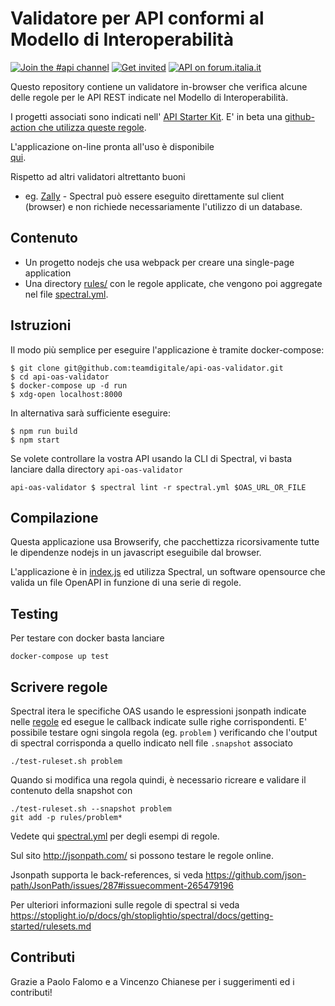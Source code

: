 # Validatore per API conformi al Modello di Interoperabilità

[![Join the #api channel](https://img.shields.io/badge/Slack-%23api-blue.svg?logo=slack)](https://developersitalia.slack.com/messages/CDKBYTG74)
[![Get invited](https://slack.developers.italia.it/badge.svg)](https://slack.developers.italia.it/)
[![API on forum.italia.it](https://img.shields.io/badge/Forum-interoperabilit%C3%A0-blue.svg)](https://forum.italia.it/c/piano-triennale/interoperabilita)

Questo repository contiene un validatore in-browser che verifica
alcune delle regole per le API REST indicate
nel Modello di Interoperabilità.

I progetti associati sono indicati nell' [API Starter Kit](https://github.com/teamdigitale/api-starter-kit).
E' in beta una [github-action che utilizza queste regole](https://github.com/teamdigitale/api-oas-checker-action).

L'applicazione on-line pronta all'uso è disponibile  
[qui](https://teamdigitale.github.io/api-oas-checker).

Rispetto ad altri validatori altrettanto buoni
- eg. [Zally](https://github.com/zalando/zally) -
Spectral può essere eseguito direttamente sul client (browser)
 e non richiede necessariamente l'utilizzo di un database.

## Contenuto

- Un progetto nodejs che usa webpack per creare una single-page application
- Una directory [rules/](rules/) con le regole applicate, che vengono
  poi aggregate nel file [spectral.yml](spectral.yml).
  
## Istruzioni

Il modo più semplice per eseguire l'applicazione 
è tramite docker-compose:

```
$ git clone git@github.com:teamdigitale/api-oas-validator.git
$ cd api-oas-validator
$ docker-compose up -d run
$ xdg-open localhost:8000
```

In alternativa sarà sufficiente eseguire:
```
$ npm run build
$ npm start
```

Se volete controllare la vostra API usando la CLI
di Spectral, vi basta lanciare dalla directory `api-oas-validator`

```
api-oas-validator $ spectral lint -r spectral.yml $OAS_URL_OR_FILE
```

## Compilazione

Questa applicazione usa Browserify,
che pacchettizza ricorsivamente tutte le dipendenze
 nodejs in un javascript eseguibile dal browser.

L'applicazione è in [index.js](index.js) ed utilizza 
Spectral, un software opensource che valida un file OpenAPI
  in funzione di una serie di regole.

## Testing

Per testare con docker basta lanciare

```
docker-compose up test
```

## Scrivere regole

Spectral itera le specifiche OAS usando le espressioni jsonpath
indicate nelle [regole](rules/)
ed esegue le callback indicate sulle righe corrispondenti.
E' possibile testare ogni singola regola (eg. `problem` ) verificando
che l'output di spectral corrisponda a quello indicato nell file `.snapshot` associato

```
./test-ruleset.sh problem
```

Quando si modifica una regola quindi, è necessario ricreare e validare il contenuto della snapshot
con

```
./test-ruleset.sh --snapshot problem
git add -p rules/problem* 
```

Vedete qui [spectral.yml](spectral.yml) per degli esempi di regole.

Sul sito http://jsonpath.com/ si possono testare le regole online.

Jsonpath supporta le back-references,
 si veda https://github.com/json-path/JsonPath/issues/287#issuecomment-265479196

Per ulteriori informazioni sulle regole di spectral si veda https://stoplight.io/p/docs/gh/stoplightio/spectral/docs/getting-started/rulesets.md

## Contributi

Grazie a Paolo Falomo
e a Vincenzo Chianese per i suggerimenti ed i contributi!

